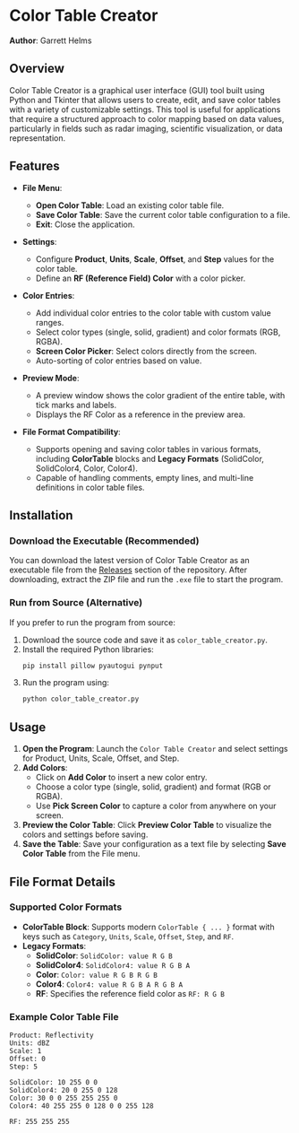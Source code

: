 # Color Table Creator

**Author**: Garrett Helms

## Overview

Color Table Creator is a graphical user interface (GUI) tool built using Python and Tkinter that allows users to create, edit, and save color tables with a variety of customizable settings. This tool is useful for applications that require a structured approach to color mapping based on data values, particularly in fields such as radar imaging, scientific visualization, or data representation.

## Features

- **File Menu**:
  - **Open Color Table**: Load an existing color table file.
  - **Save Color Table**: Save the current color table configuration to a file.
  - **Exit**: Close the application.

- **Settings**:
  - Configure **Product**, **Units**, **Scale**, **Offset**, and **Step** values for the color table.
  - Define an **RF (Reference Field) Color** with a color picker.

- **Color Entries**:
  - Add individual color entries to the color table with custom value ranges.
  - Select color types (single, solid, gradient) and color formats (RGB, RGBA).
  - **Screen Color Picker**: Select colors directly from the screen.
  - Auto-sorting of color entries based on value.

- **Preview Mode**:
  - A preview window shows the color gradient of the entire table, with tick marks and labels.
  - Displays the RF Color as a reference in the preview area.

- **File Format Compatibility**:
  - Supports opening and saving color tables in various formats, including **ColorTable** blocks and **Legacy Formats** (SolidColor, SolidColor4, Color, Color4).
  - Capable of handling comments, empty lines, and multi-line definitions in color table files.

## Installation

### Download the Executable (Recommended)

You can download the latest version of Color Table Creator as an executable file from the [Releases](https://github.com/your-repo/releases) section of the repository. After downloading, extract the ZIP file and run the `.exe` file to start the program.

### Run from Source (Alternative)

If you prefer to run the program from source:

1. Download the source code and save it as `color_table_creator.py`.
2. Install the required Python libraries:
    ```bash
    pip install pillow pyautogui pynput
    ```
3. Run the program using:
    ```bash
    python color_table_creator.py
    ```

## Usage

1. **Open the Program**: Launch the `Color Table Creator` and select settings for Product, Units, Scale, Offset, and Step.
2. **Add Colors**:
   - Click on **Add Color** to insert a new color entry.
   - Choose a color type (single, solid, gradient) and format (RGB or RGBA).
   - Use **Pick Screen Color** to capture a color from anywhere on your screen.
3. **Preview the Color Table**: Click **Preview Color Table** to visualize the colors and settings before saving.
4. **Save the Table**: Save your configuration as a text file by selecting **Save Color Table** from the File menu.

## File Format Details

### Supported Color Formats

- **ColorTable Block**: Supports modern `ColorTable { ... }` format with keys such as `Category`, `Units`, `Scale`, `Offset`, `Step`, and `RF`.
- **Legacy Formats**:
  - **SolidColor**: `SolidColor: value R G B`
  - **SolidColor4**: `SolidColor4: value R G B A`
  - **Color**: `Color: value R G B R G B`
  - **Color4**: `Color4: value R G B A R G B A`
  - **RF**: Specifies the reference field color as `RF: R G B`

### Example Color Table File

```plaintext
Product: Reflectivity
Units: dBZ
Scale: 1
Offset: 0
Step: 5

SolidColor: 10 255 0 0
SolidColor4: 20 0 255 0 128
Color: 30 0 0 255 255 255 0
Color4: 40 255 255 0 128 0 0 255 128

RF: 255 255 255
